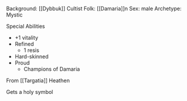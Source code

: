 Background: [[Dybbuk]] Cultist
Folk: [[Damaria]]n
Sex: male
Archetype: Mystic

Special Abilities
- +1 vitality
- Refined
	- 1 resis
- Hard-skinned
- Proud
	- Champions of Damaria

From [[Targatia]]
Heathen

Gets a holy symbol
